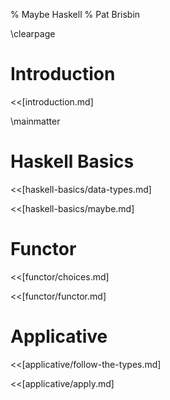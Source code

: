 % Maybe Haskell
% Pat Brisbin

\clearpage

# Introduction

<<[introduction.md]

\mainmatter

# Haskell Basics

<<[haskell-basics/data-types.md]

<<[haskell-basics/maybe.md]

# Functor

<<[functor/choices.md]

<<[functor/functor.md]

# Applicative

<<[applicative/follow-the-types.md]

<<[applicative/apply.md]
